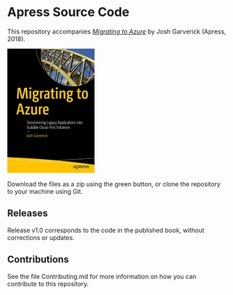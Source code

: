 # Apress Source Code

This repository accompanies [*Migrating to Azure*](https://www.apress.com/9781484235843) by Josh Garverick (Apress, 2018).

[comment]: #cover
![Cover image](9781484235843.jpg)

Download the files as a zip using the green button, or clone the repository to your machine using Git.

## Releases

Release v1.0 corresponds to the code in the published book, without corrections or updates.

## Contributions

See the file Contributing.md for more information on how you can contribute to this repository.